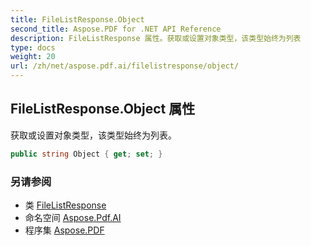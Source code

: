 ```yaml
---
title: FileListResponse.Object
second_title: Aspose.PDF for .NET API Reference
description: FileListResponse 属性。获取或设置对象类型，该类型始终为列表
type: docs
weight: 20
url: /zh/net/aspose.pdf.ai/filelistresponse/object/
---
```

## FileListResponse.Object 属性

获取或设置对象类型，该类型始终为列表。

```csharp
public string Object { get; set; }
```

### 另请参阅

* 类 [FileListResponse](../)
* 命名空间 [Aspose.Pdf.AI](../../../aspose.pdf.ai/)
* 程序集 [Aspose.PDF](../../../)